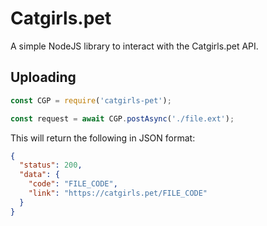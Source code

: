 # Catgirls.pet
A simple NodeJS library to interact with the Catgirls.pet API.

## Uploading
```javascript
const CGP = require('catgirls-pet');

const request = await CGP.postAsync('./file.ext');
```

This will return the following in JSON format:
```json
{
  "status": 200,
  "data": {
    "code": "FILE_CODE",
    "link": "https://catgirls.pet/FILE_CODE"
  }
}
```
